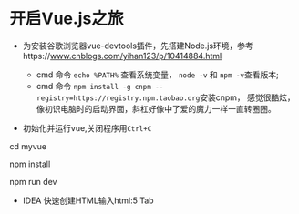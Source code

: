 # 开启Vue.js之旅

+ 为安装谷歌浏览器vue-devtools插件，先搭建Node.js环境，参考https://www.cnblogs.com/yihan123/p/10414884.html
   + cmd 命令 `echo %PATH%` 查看系统变量， `node -v` 和 `npm -v`查看版本;
   +  cmd 命令 `npm install -g cnpm --registry=https://registry.npm.taobao.org`安装cnpm，
   感觉很酷炫，像初识电脑时的启动界面，斜杠好像中了爱的魔力一样一直转圈圈。
   
+ 初始化并运行vue,关闭程序用`Ctrl+C`


cd myvue  

npm install

npm run dev

+ IDEA 快速创建HTML输入html:5 Tab

